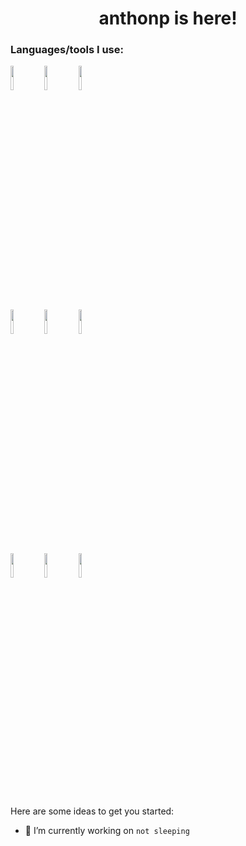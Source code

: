 <h1 align="center">anthonp is here!</h3>

### Languages/tools I use:

<code><img width="10%" src="https://www.vectorlogo.zone/logos/apache/apache-ar21.svg"></code>
<code><img width="10%" src="https://www.vectorlogo.zone/logos/gnu_bash/gnu_bash-official.svg"></code>
<code><img width="10%" src="https://www.vectorlogo.zone/logos/git-scm/git-scm-ar21.svg"></code>
<br/>
<code><img width="10%" src="https://www.vectorlogo.zone/logos/archive/archive-ar21.svg"></code>
<code><img width="10%" src="https://www.vectorlogo.zone/logos/javascript/javascript-ar21.svg"></code>
<code><img width="10%" src="https://www.vectorlogo.zone/logos/linux/linux-icon.svg"></code>
<br/>
<code><img width="10%" src="https://www.vectorlogo.zone/logos/mysql/mysql-ar21.svg"></code>
<code><img width="10%" src="https://www.vectorlogo.zone/logos/php/php-ar21.svg"></code>
<code><img width="10%" src="https://github.com/rahul-jha98/README_icons/blob/main/language_and_tools/square/python/python.svg"></code>

Here are some ideas to get you started:

- 🔭 I’m currently working on ```not sleeping```
